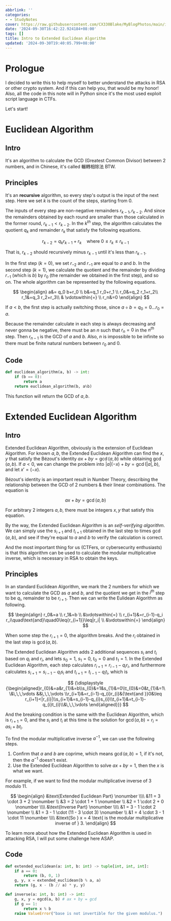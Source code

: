 ```yaml
---
abbrlink: ''
categories:
- - StudyNotes
cover: https://raw.githubusercontent.com/CX330Blake/MyBlogPhotos/main/image/24/9/euclidean_9fab94cfbbb8a5c35339bd17b312eeb9.jpg
date: '2024-09-30T16:42:22.924184+08:00'
tags: []
title: Intro to Extended Euclidean Algorithm
updated: '2024-09-30T19:40:05.799+08:00'
---
```

# Prologue

I decided to write this to help myself to better understand the attacks in RSA or other crypto system. And if this can help you, that would be my honor! Also, all the code in this note will in Python since it's the most used exploit script language in CTFs.

Let's start!

# Euclidean Algorithm

## Intro

It's an algorithm to calculate the GCD (Greatest Common Divisor) between 2 numbers, and in Chinese, it's called 輾轉相除法 BTW.

## Principles

It's an **recursive** algorithm, so every step's output is the input of the next step. Here we set $k$ is the count of the steps, starting from 0.

The inputs of every step are non-negative remainders $r_{k-1}, r_{k-2}$. And since the remainders obtained by each round are smaller than those calculated in the former round, $r_{k-1}<r_{k-2}$. In the $k^{th}$ step, the algorithm calculates the quotient $q_k$ and remainder $r_k$ that satisfy the following equations.

$$
r_{k-2} = q_{k} r_{k-1} + r_{k} \quad \text{where } 0 \leq r_{k} \leq r_{k-1}
$$

That is, $r_{k-2}$ should recursively minus $r_{k-1}$ until it's less than $r_{k-1}$.

In the first step ($k=0$), we set $r_{-2}$ and $r_{-1}$ are equal to $a$ and $b$. In the second step ($k=1$), we calculate the quotient and the remainder by dividing $r_{-1}$ (which is $b$) by $r_0$ (the remainder we obtained in the first step), and so on. The whole algorithm can be represented by the following equations.

$$
\begin{align}
a&= q_0 b+r_0 \\
b&=q_1 r_0+r_1 \\
r_0&=q_2 r_1+r_2\\
r_1&=q_3 r_2+r_3\\
& \vdotswithin{=} \\
r_n&=0
\end{align}
$$

If $a<b$, the first step is actually switching those, since $a\div{b}=q_0=0\dots r_0=a$.

Because the remainder calculate in each step is always decreasing and never gonna be negative, there must be an $n$ such that $r_n=0$ in the $n^{th}$ step. Then $r_{n-1}$ is the GCD of $a$ and $b$. Also, $n$ is impossible to be infinite so there must be finite natural numbers between $r_0$ and $0$.

## Code

```python
def euclidean_algorithm(a, b) -> int:
    if (b == 0):
        return a
    return euclidean_algorithm(b, a%b)
```

This function will return the GCD of $a, b$.

# Extended Euclidean Algorithm

## Intro

Extended Euclidean Algorithm, obviously is the extension of Euclidean Algorithm. For known $a, b$, the Extended Euclidean Algorithm can find the $x, y$ that satisfy the Bézout's identity $ax+by=\gcd(a, b)$ while obtaining $\gcd(a, b)$. If $a<0$, we can change the problem into $|a|(-x)+by=\gcd(|a|, b)$, and let $x'=(-x)$.

Bézout's identity is an important result in Number Theory, describing the relationship between the GCD of 2 numbers & their linear combinations. The equation is

$$
ax+by=\gcd(a, b)
$$

For arbitrary 2 integers $a, b$, there must be integers $x, y$ that satisfy this equation.

By the way, the Extended Euclidean Algorithm is an *self-verifying algorithm*. We can simply use the $s_{i+1}$ and $t_{i+1}$ obtained in the last step to times $\gcd(a, b)$, and see if they're equal to $a$ and $b$ to verify the calculation is correct.

And the most important thing for us (CTFers, or cybersecurity enthusiasts) is that this algorithm can be used to calculate the modular multiplicative inverse, which is necessary in RSA to obtain the keys.

## Principles

In an standard Euclidean Algorithm, we mark the 2 numbers for which we want to calculate the GCD as $a$ and $b$, and the quotient we get in the $i^{th}$ step to be $q_i$, remainder to be $r_{i+1}$. Then we can write the Eulidean Algorithm as following.

$$
\begin{align}
r_0&=a \\
r_1&=b \\
&\vdotswithin{=} \\
r_{i+1}&=r_{i-1}-q_i r_i\quad\text{and}\quad0\leq{r_{i+1}}\leq|r_i| \\
&\vdotswithin{=}
\end{align}
$$

When some step the $r_{i+1}=0$, the algorithm breaks. And the $r_i$ obtained in the last step is $\gcd(a, b)$.

The Extended Euclidean Algorithm adds 2 additional sequences $s_i$ and $t_i$ based on $q_i$ and $r_i$, and lets $s_0=1$, $s_1=0$, $t_0=0$ and $t_1=1$. In the Extended Euclidean Algorithm, each step calculates $r_{i+1}=r_{i-1}-q_i r_i$, and furthermore calculates $s_{i+1}=s_{i-1}-q_i s_i$ and $t_{i+1}=t_{i-1}-q_i t_i$, which is

$$
{\displaystyle {\begin{aligned}r_{0}&=a&r_{1}&=b\\s_{0}&=1&s_{1}&=0\\t_{0}&=0&t_{1}&=1\\&\,\,\,\vdots &&\,\,\,\vdots \\r_{i+1}&=r_{i-1}-q_{i}r_{i}&{\text{and }}0&\leq r_{i+1}<|r_{i}|\\s_{i+1}&=s_{i-1}-q_{i}s_{i}\\t_{i+1}&=t_{i-1}-q_{i}t_{i}\\&\,\,\,\vdots \end{aligned}}}
$$

And the breaking condition is the same with the Euclidean Algorithm, which is $r_{i+1}=0$, and the $s_i$ and $t_i$ at this time is the solution for $\gcd(a, b)=r_i=as_i+bt_i$.

To find the modular multiplicative inverse $a^{-1}$, we can use the following steps.

1. Confirm that $a$ and $b$ are coprime, which means $\gcd(a, b)=1$, if it's not, then the $a^{-1}$ doesn't exist.
2. Use the Extended Euclidean Algorithm to solve $ax+by=1$, then the $x$ is what we want.

For example, if we want to find the modular multiplicative inverse of 3 modulo 11.

$$
\begin{align}
&\text{Extended Euclidean Part} \nonumber \\\\
&11 = 3 \cdot 3 + 2 \nonumber \\
&3 = 2 \cdot 1 + 1 \nonumber \\
&2 = 1 \cdot 2 + 0 \nonumber \\\\
&\text{Inverse Part} \nonumber \\\\
&1 = 3 - 1 \cdot 2 \nonumber \\
&1 = 3 - 1 \cdot (11 - 3 \cdot 3) \nonumber \\
&1 = 4 \cdot 3 - 1 \cdot 11 \nonumber \\\\
&\text{So } x = 4 \text{ is the modular multiplicative inverse of } 3.
\end{align}
$$

To learn more about how the Extended Euclidean Algorithm is used in attacking RSA, I will put some challenge here ASAP.

## Code

```python
def extended_euclidean(a: int, b: int) -> tuple[int, int, int]:
    if a == 0:
	    return (b, 0, 1)
    g, y, x = extended_euclidean(b % a, a)
    return (g, x - (b // a) * y, y)

def inverse(a: int, b: int) -> int:
	g, x, y = egcd(a, b) # ax + by = gcd
	if g == 1:
		return x % b
	raise ValueError("base is not invertible for the given modulus.")
```
